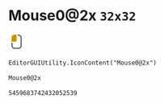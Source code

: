 # Mouse0@2x `32x32`
<img src="/img/Mouse0@2x.png" width=32 height=32>

``` CSharp
EditorGUIUtility.IconContent("Mouse0@2x")
```
```
Mouse0@2x
```
```
5459683742432052539
```
